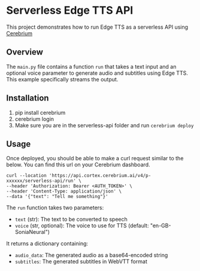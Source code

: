 # Serverless Edge TTS API

This project demonstrates how to run Edge TTS as a serverless API using [Cerebrium](https://www.cerebrium.ai)

## Overview

The `main.py` file contains a function `run` that takes a text input and an optional voice parameter to generate audio and subtitles using Edge TTS. This example specifically streams the output.

## Installation

1. pip install cerebrium
2. cerebrium login
3. Make sure you are in the serverless-api folder and run ```cerebrium deploy```

## Usage

Once deployed, you should be able to make a curl request similar to the below. You can find this url on your Cerebrium dashboard.
```
curl --location 'https://api.cortex.cerebrium.ai/v4/p-xxxxxx/serverless-api/run' \
--header 'Authorization: Bearer <AUTH_TOKEN>' \
--header 'Content-Type: application/json' \
--data '{"text": "Tell me something"}'
```

The `run` function takes two parameters:

- `text` (str): The text to be converted to speech
- `voice` (str, optional): The voice to use for TTS (default: "en-GB-SoniaNeural")

It returns a dictionary containing:

- `audio_data`: The generated audio as a base64-encoded string
- `subtitles`: The generated subtitles in WebVTT format
